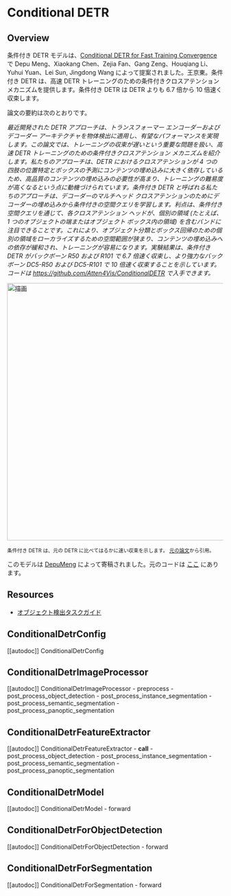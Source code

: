 <!--Copyright 2022 The HuggingFace Team. All rights reserved.

Licensed under the Apache License, Version 2.0 (the "License"); you may not use this file except in compliance with
the License. You may obtain a copy of the License at

http://www.apache.org/licenses/LICENSE-2.0

Unless required by applicable law or agreed to in writing, software distributed under the License is distributed on
an "AS IS" BASIS, WITHOUT WARRANTIES OR CONDITIONS OF ANY KIND, either express or implied. See the License for the
specific language governing permissions and limitations under the License.

⚠️ Note that this file is in Markdown but contain specific syntax for our doc-builder (similar to MDX) that may not be
rendered properly in your Markdown viewer.

-->

# Conditional DETR

## Overview

条件付き DETR モデルは、[Conditional DETR for Fast Training Convergence](https://arxiv.org/abs/2108.06152) で Depu Meng、Xiaokang Chen、Zejia Fan、Gang Zeng、Houqiang Li、Yuhui Yuan、Lei Sun,  Jingdong Wang によって提案されました。王京東。条件付き DETR は、高速 DETR トレーニングのための条件付きクロスアテンション メカニズムを提供します。条件付き DETR は DETR よりも 6.7 倍から 10 倍速く収束します。

論文の要約は次のとおりです。

*最近開発された DETR アプローチは、トランスフォーマー エンコーダーおよびデコーダー アーキテクチャを物体検出に適用し、有望なパフォーマンスを実現します。この論文では、トレーニングの収束が遅いという重要な問題を扱い、高速 DETR トレーニングのための条件付きクロスアテンション メカニズムを紹介します。私たちのアプローチは、DETR におけるクロスアテンションが 4 つの四肢の位置特定とボックスの予測にコンテンツの埋め込みに大きく依存しているため、高品質のコンテンツの埋め込みの必要性が高まり、トレーニングの難易度が高くなるという点に動機づけられています。条件付き DETR と呼ばれる私たちのアプローチは、デコーダーのマルチヘッド クロスアテンションのためにデコーダーの埋め込みから条件付きの空間クエリを学習します。利点は、条件付き空間クエリを通じて、各クロスアテンション ヘッドが、個別の領域 (たとえば、1 つのオブジェクトの端またはオブジェクト ボックス内の領域) を含むバンドに注目できることです。これにより、オブジェクト分類とボックス回帰のための個別の領域をローカライズするための空間範囲が狭まり、コンテンツの埋め込みへの依存が緩和され、トレーニングが容易になります。実験結果は、条件付き DETR がバックボーン R50 および R101 で 6.7 倍速く収束し、より強力なバックボーン DC5-R50 および DC5-R101 で 10 倍速く収束することを示しています。コードは https://github.com/Atten4Vis/ConditionalDETR で入手できます。*

<img src="https://huggingface.co/datasets/huggingface/documentation-images/resolve/main/transformers/model_doc/conditional_detr_curve.jpg"
alt="描画" width="600"/>

<small> 条件付き DETR は、元の DETR に比べてはるかに速い収束を示します。 <a href="https://arxiv.org/abs/2108.06152">元の論文</a>から引用。</small>

このモデルは [DepuMeng](https://huggingface.co/DepuMeng) によって寄稿されました。元のコードは [ここ](https://github.com/Atten4Vis/ConditionalDETR) にあります。

## Resources

- [オブジェクト検出タスクガイド](../tasks/object_detection)

## ConditionalDetrConfig

[[autodoc]] ConditionalDetrConfig

## ConditionalDetrImageProcessor

[[autodoc]] ConditionalDetrImageProcessor
    - preprocess
    - post_process_object_detection
    - post_process_instance_segmentation
    - post_process_semantic_segmentation
    - post_process_panoptic_segmentation

## ConditionalDetrFeatureExtractor

[[autodoc]] ConditionalDetrFeatureExtractor
    - __call__
    - post_process_object_detection
    - post_process_instance_segmentation
    - post_process_semantic_segmentation
    - post_process_panoptic_segmentation

## ConditionalDetrModel

[[autodoc]] ConditionalDetrModel
    - forward

## ConditionalDetrForObjectDetection

[[autodoc]] ConditionalDetrForObjectDetection
    - forward

## ConditionalDetrForSegmentation

[[autodoc]] ConditionalDetrForSegmentation
    - forward

    